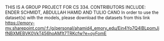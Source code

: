 THIS IS A GROUP PROJECT FOR CS 334. CONTRIBUTORS INCLUDE: ENDER SCHMIDT, ABDULLAH HAMID AND TULIO CANO
In order to use the dataset(s) with the models, please download the datasets from this link
https://emory-my.sharepoint.com/:f:/g/personal/ahamid4_emory_edu/Ein4Yo7Q4lBLpomJjfNBXMEBVK0VkT456hoAM1t7TRKcfw?e=oyFomE
